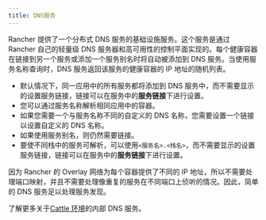 ```yaml
---
title: DNS服务
---
```


Rancher 提供了一个分布式 DNS 服务的基础设施服务。这个服务是通过 Rancher 自己的轻量级 DNS 服务器和高可用性的控制平面实现的。每个健康容器在链接到另一个服务或添加一个服务别名时将自动被添加到 DNS 服务。当使用服务名称查询时，DNS 服务返回该服务的健康容器的 IP 地址的随机列表。

- 默认情况下，同一应用中的所有服务都将添加到 DNS 服务中，而不需要显示的设置服务链接，链接可以在服务中的**服务链接**下进行设置。
- 您可以通过服务名称解析相同应用中的容器。
- 如果您需要一个与服务名称不同的自定义的 DNS 名称，您需要设置一个链接以设置自定义的 DNS 名称。
- 如果使用服务别名，则仍然需要链接。
- 要使不同栈中的服务可解析，可以使用`<服务名>.<栈名>`，而不需要显示的设置服务链接，链接可以在服务中的**服务链接**下进行设置。

因为 Rancher 的 Overlay 网络为每个容器提供了不同的 IP 地址，所以不需要处理端口映射，并且不需要处理像重复的服务在不同端口上侦听的情况。因此，简单的 DNS 服务足以处理服务发现。

了解更多关于[Cattle 环境](/docs/rancher1/infrastructure/cattle/internal-dns-service/_index)的内部 DNS 服务。
